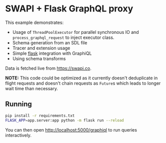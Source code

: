 # SWAPI + Flask GraphQL proxy

This example demonstrates:

- Usage of `ThreadPoolExecutor` for parallel synchronous IO and `process_graphql_request` to inject executor class.
- Schema generation from an SDL file
- Tracer and extension usage
- Simple [flask](http://flask.pocoo.org) integration with GraphiQL
- Using schema transforms

Data is fetched live from <https://swapi.co>.

**NOTE:** This code could be optimized as it currently doesn't deduplicate in flight requests and doesn't chain requests as `Future`s which leads to longer wait time than necessary.

## Running

```bash
pip install -r requirements.txt
FLASK_APP=app.server:app python -m flask run --reload
```

You can then open <http://localhost:5000/graphiql> to run queries interactively.
